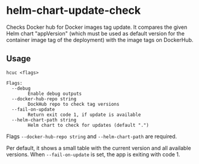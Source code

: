 # helm-chart-update-check

Checks Docker hub for Docker images tag update. It compares the given Helm chart "appVersion" (which must be used as default version for the container image tag of the deployment) with the image tags on DockerHub.

## Usage

```text
hcuc <flags>

Flags:
  --debug
        Enable debug outputs
  --docker-hub-repo string
        DockHub repo to check tag versions
  --fail-on-update
        Return exit code 1, if update is available
  --helm-chart-path string
        Helm chart to check for updates (default ".")
```

Flags `--docker-hub-repo string` and `--helm-chart-path` are required.

Per default, it shows a small table with the current version and all available versions.
When `--fail-on-update` is set, the app is exiting with code 1.
